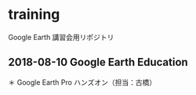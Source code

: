 # training
Google Earth 講習会用リポジトリ


## 2018-08-10 Google Earth Education
＊ Google Earth Pro ハンズオン（担当：古橋）
